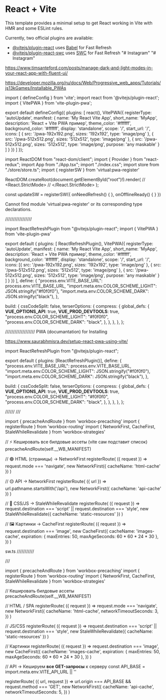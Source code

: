 # React + Vite

This template provides a minimal setup to get React working in Vite with HMR and some ESLint rules.

Currently, two official plugins are available:

- [@vitejs/plugin-react](https://github.com/vitejs/vite-plugin-react/blob/main/packages/plugin-react/README.md) uses [Babel](https://babeljs.io/) for Fast Refresh
- [@vitejs/plugin-react-swc](https://github.com/vitejs/vite-plugin-react-swc) uses [SWC](https://swc.rs/) for Fast Refresh
"# Instagram" 
"# Instagram"

https://www.timsanteford.com/posts/manage-dark-and-light-modes-in-your-react-app-with-fluent-ui/ 

https://developer.mozilla.org/ru/docs/Web/Progressive_web_apps/Tutorials/js13kGames/Installable_PWAs

import { defineConfig } from 'vite';
import react from '@vitejs/plugin-react';
import { VitePWA } from 'vite-plugin-pwa';

export default defineConfig({
  plugins: [
    react(),
    VitePWA({
      registerType: 'autoUpdate',
      manifest: {
        name: 'My React Vite App',
        short_name: 'MyApp',
        description: 'React + Vite PWA пример',
        theme_color: '#ffffff',
        background_color: '#ffffff',
        display: 'standalone',
        scope: '/',
        start_url: '/',
        icons: [
          {
            src: '/pwa-192x192.png',
            sizes: '192x192',
            type: 'image/png'
          },
          {
            src: '/pwa-512x512.png',
            sizes: '512x512',
            type: 'image/png'
          },
          {
            src: '/pwa-512x512.png',
            sizes: '512x512',
            type: 'image/png',
            purpose: 'any maskable'
          }
        ]
      }
    })
  ]
});

import ReactDOM from "react-dom/client";
import { Provider } from "react-redux";
import App from "./App.tsx";
import "./index.css";
import store from "./store/store.ts";
import { registerSW } from 'virtual:pwa-register'

ReactDOM.createRoot(document.getElementById("root")!).render(
    // <React.StrictMode>
    <Provider store={store}>
        <App />
    </Provider>
    // </React.StrictMode>
);

const updateSW = registerSW({
    onNeedRefresh() { },
    onOfflineReady() { }
})

Cannot find module 'virtual:pwa-register' or its corresponding type declarations.

/////////////////

import ReactRefreshPlugin from "@vitejs/plugin-react";
import { VitePWA } from 'vite-plugin-pwa'

export default {
  plugins: [
    ReactRefreshPlugin(),
    VitePWA({
      registerType: 'autoUpdate',
      manifest: {
        name: 'My React Vite App',
        short_name: 'MyApp',
        description: 'React + Vite PWA пример',
        theme_color: '#ffffff',
        background_color: '#ffffff',
        display: 'standalone',
        scope: '/',
        start_url: '/',
        icons: [{
          src: '/pwa-192x192.png',
          sizes: '192x192',
          type: 'image/png'
        },
        {
          src: '/pwa-512x512.png',
          sizes: '512x512',
          type: 'image/png'
        },
        {
          src: '/pwa-512x512.png',
          sizes: '512x512',
          type: 'image/png',
          purpose: 'any maskable'
        }
        ]
      }
    })
  ],
  define: {
    "process.env.VITE_BASE_URL": process.env.VITE_BASE_URL,
    "import.meta.env.COLOR_SCHEME_LIGHT": JSON.stringify("#f0f0f0"),
    "import.meta.env.COLOR_SCHEME_DARK": JSON.stringify("black"),
  },

  build: {
    cssCodeSplit: false,
    terserOptions: {
      compress: {
        global_defs: {
          __VUE_OPTIONS_API__: true,
          __VUE_PROD_DEVTOOLS__: true,
          "process.env.COLOR_SCHEME_LIGHT": "#f0f0f0",
          "process.env.COLOR_SCHEME_DARK": "black",
        },
      },
    },
  },
};


///////////////////
PWA (documantation) for Installing

https://www.saurabhmisra.dev/setup-react-pwa-using-vite/



import ReactRefreshPlugin from "@vitejs/plugin-react";

export default {
  plugins: [ReactRefreshPlugin()],
  define: {
    "process.env.VITE_BASE_URL": process.env.VITE_BASE_URL,
    "import.meta.env.COLOR_SCHEME_LIGHT": JSON.stringify("#f0f0f0"),
    "import.meta.env.COLOR_SCHEME_DARK": JSON.stringify("black"),
  },

  build: {
    cssCodeSplit: false,
    terserOptions: {
      compress: {
        global_defs: {
          __VUE_OPTIONS_API__: true,
          __VUE_PROD_DEVTOOLS__: true,
          "process.env.COLOR_SCHEME_LIGHT": "#f0f0f0",
          "process.env.COLOR_SCHEME_DARK": "black",
        },
      },
    },
  },
};



//////
/// <reference lib="webworker" />

import { precacheAndRoute } from 'workbox-precaching'
import { registerRoute } from 'workbox-routing'
import { NetworkFirst, CacheFirst, StaleWhileRevalidate } from 'workbox-strategies'

// ⚡ Кешировать все билдовые ассеты (vite сам подставит список)
precacheAndRoute(self.__WB_MANIFEST)

// 🟢 HTML (страницы) → NetworkFirst
registerRoute(
  ({ request }) => request.mode === 'navigate',
  new NetworkFirst({ cacheName: 'html-cache' })
)

// 🟡 API → NetworkFirst
registerRoute(
  ({ url }) => url.pathname.startsWith('/api'),
  new NetworkFirst({ cacheName: 'api-cache' })
)

// 🔵 CSS/JS → StaleWhileRevalidate
registerRoute(
  ({ request }) => request.destination === 'script' || request.destination === 'style',
  new StaleWhileRevalidate({ cacheName: 'static-resources' })
)

// 🖼️ Картинки → CacheFirst
registerRoute(
  ({ request }) => request.destination === 'image',
  new CacheFirst({
    cacheName: 'images-cache',
    expiration: { maxEntries: 50, maxAgeSeconds: 60 * 60 * 24 * 30 },
  })
)

sw.ts ///////////

/// <reference lib="webworker" />

import { precacheAndRoute } from 'workbox-precaching'
import { registerRoute } from 'workbox-routing'
import { NetworkFirst, CacheFirst, StaleWhileRevalidate } from 'workbox-strategies'

// Кешировать билдовые ассеты
precacheAndRoute(self.__WB_MANIFEST)

// HTML / SPA
registerRoute(
  ({ request }) => request.mode === 'navigate',
  new NetworkFirst({
    cacheName: 'html-cache',
    networkTimeoutSeconds: 3,
  })
)

// JS/CSS
registerRoute(
  ({ request }) => request.destination === 'script' || request.destination === 'style',
  new StaleWhileRevalidate({ cacheName: 'static-resources' })
)

// Картинки
registerRoute(
  ({ request }) => request.destination === 'image',
  new CacheFirst({
    cacheName: 'images-cache',
    expiration: { maxEntries: 50, maxAgeSeconds: 60 * 60 * 24 * 30 },
  })
)

// API → Кешируем **все GET-запросы** к серверу
const API_BASE = import.meta.env.VITE_API_URL || ''

registerRoute(
  ({ url, request }) =>
    url.origin === API_BASE && request.method === 'GET',
  new NetworkFirst({
    cacheName: 'api-cache',
    networkTimeoutSeconds: 5,
  })
)
